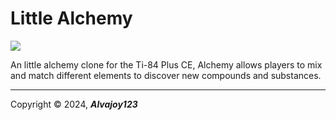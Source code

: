 # Little Alchemy

![](https://i.imgur.com/57q2HRP.png)

An little alchemy clone for the Ti-84 Plus CE, Alchemy allows players to mix and match different elements to discover new compounds and substances. 


------------


 Copyright &copy; 2024, ***Alvajoy123***
